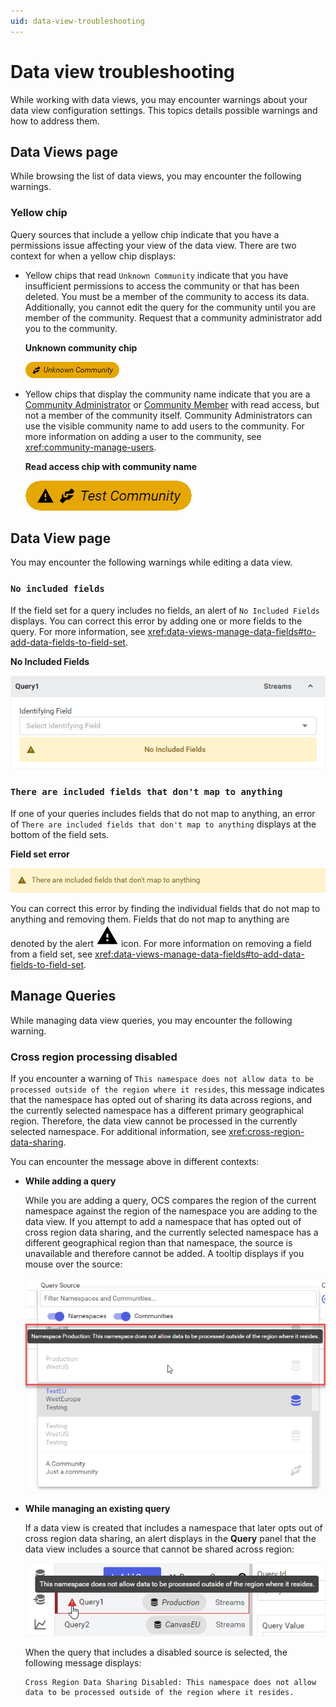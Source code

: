 ```yaml
---
uid: data-view-troubleshooting
---
```


# Data view troubleshooting

While working with data views, you may encounter warnings about your data view configuration settings. This topics details possible warnings and how to address them.

## Data Views page

While browsing the list of data views, you may encounter the following warnings.

### Yellow chip

Query sources that include a yellow chip indicate that you have a permissions issue affecting your view of the data view. There are two context for when a yellow chip displays:

- Yellow chips that read `Unknown Community` indicate that you have insufficient permissions to access the community or that has been deleted. You must be a member of the community to access its data. Additionally, you cannot edit the query for the community until you are member of the community. Request that a community administrator add you to the community.

    **Unknown community chip**

    ![unknown](_images/unknown-community.png)

- Yellow chips that display the community name indicate that you are a [Community Administrator](xref:community-community-roles#community-administrators) or [Community Member](xref:community-community-roles#community-member) with read access, but not a member of the community itself. Community Administrators can use the visible community name to add users to the community. For more information on adding a user to the community, see <xref:community-manage-users>.

    **Read access chip with community name**

    ![read access chip](_images/test-community-chip.png)

## Data View page

You may encounter the following warnings while editing a data view.

### `No included fields`

If the field set for a query includes no fields, an alert of `No Included Fields` displays. You can correct this error by adding one or more fields to the query. For more information, see <xref:data-views-manage-data-fields#to-add-data-fields-to-field-set>.

**No Included Fields**

![no included fields](_images/no-included-fields.png)

### `There are included fields that don't map to anything`

If one of your queries includes fields that do not map to anything, an error of `There are included fields that don't map to anything` displays at the bottom of the field sets.

**Field set error**

![field set error](_images/field-set-error.png)

You can correct this error by finding the individual fields that do not map to anything and removing them. Fields that do not map to anything are denoted by the alert ![alert](../../_icons/default/alert.svg) icon. For more information on removing a field from a field set, see <xref:data-views-manage-data-fields#to-add-data-fields-to-field-set>.

## Manage Queries

While managing data view queries, you may encounter the following warning.

### Cross region processing disabled

If you encounter a warning of `This namespace does not allow data to be processed outside of the region where it resides`, this message indicates that the namespace has opted out of sharing its data across regions, and the currently selected namespace has a different primary geographical region. Therefore, the data view cannot be processed in the currently selected namespace. For additional information, see <xref:cross-region-data-sharing>.

You can encounter the message above in different contexts:

- **While adding a query**

    While you are adding a query, OCS compares the region of the current namespace against the region of the namespace you are adding to the data view. If you attempt to add a namespace that has opted out of cross region data sharing, and the currently selected namespace has a different geographical region than that namespace, the source is unavailable and therefore cannot be added. A tooltip displays if you mouse over the source:

    ![opt-out tooltip](_images/opt-out-tooltip.png)

- **While managing an existing query**

    If a data view is created that includes a namespace that later opts out of cross region data sharing, an alert displays in the **Query** panel that the data view includes a source that cannot be shared across region:

    ![another opt-out tooltip](_images/opt-out-warning-tooltip.png)

    When the query that includes a disabled source is selected, the following message displays:

    ```text
    Cross Region Data Sharing Disabled: This namespace does not allow data to be processed outside of the region where it resides.
    ```
